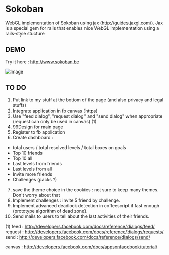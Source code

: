 Sokoban
=======

WebGL implementation of Sokoban using jax (http://guides.jaxgl.com/).
Jax is a special gem for rails that enables nice WebGL implementation using a rails-style stucture

DEMO
----

Try it here : http://www.sokoban.be

![Image](https://github.com/MichaelHoste/sokoban/raw/master/misc/sokoban.png)

TO DO
-----

 1. Put link to my stuff at the bottom of the page (and also privacy and legal stuffs)
 2. Integrate application in fb canvas (https)
 3. Use "feed dialog", "request dialog" and "send dialog" when appropriate (request can only be used in canvas) (1)
 4. 99Design for main page
 5. Register to fb application
 6.  Create dashboard :
   * total users / total resolved levels / total boxes on goals
   * Top 10 friends
   * Top 10 all
   * Last levels from friends
   * Last levels from all
   * Invite more friends
   * Challenges (packs ?)
 7.  save the theme choice in the cookies : not sure to keep many themes. Don't worry about that
 8.  Implement challenges : invite 5 friend by challenge.
 9.  Implement advanced deadlock detection in coffeescript if fast enough (prototype algorithm of dead zone).
 10.  Send mails to users to tell about the last activities of their friends.
 
(1)
feed : http://developers.facebook.com/docs/reference/dialogs/feed/
request : http://developers.facebook.com/docs/reference/dialogs/requests/
send : http://developers.facebook.com/docs/reference/dialogs/send/

canvas : http://developers.facebook.com/docs/appsonfacebook/tutorial/